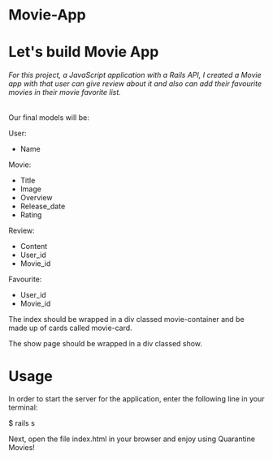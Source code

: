 # Movie-App
# Let's build Movie App
###### For this project,  a JavaScript application with a Rails API, I created a Movie app with that user can give review about it and also can add their favourite movies in their movie favorite list.

Our final models will be:

User:

- Name

Movie: 
 - Title
 - Image
 - Overview
 - Release_date
 - Rating

 Review:
 - Content
 - User_id
 - Movie_id

 Favourite:
 - User_id
 - Movie_id

 The index should be wrapped in a div classed movie-container and be made up of cards called movie-card.

 The show page should be wrapped in a div classed show.

# Usage
In order to start the server for the application, enter the following line in your terminal:

$ rails s

Next, open the file index.html in your browser and enjoy using Quarantine Movies!

 